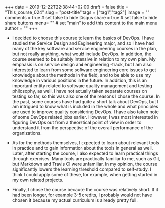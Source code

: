 
+++
date = 2019-12-22T22:38:44+02:00
draft = false
title = "This_course_024"
slug = "post-title"
tags = ["tag1","tag2"]
image = ""
comments = true	# set false to hide Disqus
share = true	# set false to hide share buttons
menu= ""		# set "main" to add this content to the main menu
author = ""
+++
* I decided to choose this course to learn the basics of DevOps. I have studied the Service Design and Engineering major, and so I have had many of the key software and service engineering courses in the plan, but not really anything, what would include DevOps. In addition, the course seemed to be suitably intensive in relation to my own plan. My emphasis is on service design and engineering -track, but I am also interested to learn from some software engineering core issues to get knowledge about the methods in the field, and to be able to use my knowledge in various positions in the future. In addition, this is an important entity related to software quality management and testing philosophy, as well. I have not actually taken separate courses on testing so far, so this was also one of the reasons I chose the course.
In the past, some courses have had quite a short talk about DevOps, but I am intrigued to know what is included in the whole and what principles are used to improve quality considering DevOps. I have also taken note of some DevOps related jobs earlier. However, I was most interested in figuring DevOps out from a theoretical point of view in order to understand it from the perspective of the overall performance of the organizations.

* As for the methods themselves, I expected to learn about relevant tools in practice and to gain information about the tools in general as well. Later, after starting the course, I also expected to learn practical things through exercises. Many tools are practically familiar to me, such as Git, but Markdown and Travis CI were unfamiliar. In my opinion, the course significantly lowers the learning threshold compared to self-study. I think I could apply some of these, for example, when getting started in my own related projects.

* Finally, I chose the course because the course was relatively short. If it had been longer, for example 3-5 credits, I probably would not have chosen it because my actual curriculum is already pretty full.
